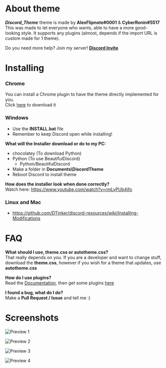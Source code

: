 # About theme
***Discord_Theme*** theme is made by **AlexFlipnote#0001** & **CyberRonin#5517**<br>
This was made to let everyone who wants, able to have a more good-looking style. It supports any plugins (almost, depends if the import URL is custom made for 1 theme).

Do you need more help? Join my server! **[Discord Invite](https://discord.gg/DpxkY3x)**

# Installing
### Chrome
You can install a Chrome plugin to have the theme directly implemented for you.<br>
Click  [here](https://chrome.google.com/webstore/detail/doapcadhkfkjlpkgkoddmmcknkhmmbeo) to download it

### Windows
- Use the **INSTALL.bat** file
- Remember to keep Discord open while installing!

**What will the Installer download or do to my PC:**
- chocolatey (To download Python)
- Python (To use BeautifulDiscord)
  - Python/BeautifulDiscord
- Make a folder in **Documents\DiscordTheme**
- Reboot Discord to install theme

**How does the installer look when done correctly?**<br>
Watch here: https://www.youtube.com/watch?v=rmLyPUb4ifo

### Linux and Mac
- https://github.com/DTinker/discord-resources/wiki/Installing-Modifications

# FAQ
**What should I use, theme.css or autotheme.css?**<br>That really depends on you. If you are a developer and want
to change stuff, download the **theme.css**, however if you wish for a theme that updates, use **autotheme.css**

**How do I use plugins?**<br>Read the [Documentation](https://github.com/AlexFlipnote/Discord_Theme/blob/master/docs/Documentation.md), then get some plugins [here](https://github.com/AlexFlipnote/Discord_Theme/blob/master/docs/Plugins.md)

**I found a bug, what do I do?**<br>Make a **Pull Request / Issue** and tell me :)

# Screenshots
![Preview 1](https://i.alexflipnote.dev/77ukxvb.png)

![Preview 2](https://i.alexflipnote.dev/7dEBUDA.png)

![Preview 3](https://i.alexflipnote.dev/9eFXRVs.png)

![Preview 4](https://i.alexflipnote.dev/6EuCjnZ.png)

